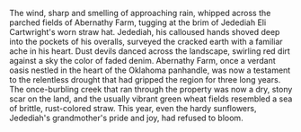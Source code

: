The wind, sharp and smelling of approaching rain, whipped across the parched fields of Abernathy Farm, tugging at the brim of Jedediah Eli Cartwright's worn straw hat. Jedediah, his calloused hands shoved deep into the pockets of his overalls, surveyed the cracked earth with a familiar ache in his heart.  Dust devils danced across the landscape, swirling red dirt against a sky the color of faded denim.  Abernathy Farm, once a verdant oasis nestled in the heart of the Oklahoma panhandle, was now a testament to the relentless drought that had gripped the region for three long years. The once-burbling creek that ran through the property was now a dry, stony scar on the land, and the usually vibrant green wheat fields resembled a sea of brittle, rust-colored straw.  This year, even the hardy sunflowers, Jedediah's grandmother's pride and joy, had refused to bloom.
